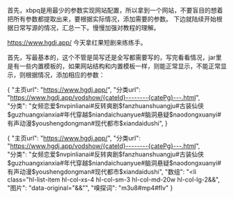 首先，xbpq是用最少的参数实现网站配置，所以拿到一个网站，不要盲目的想着把所有参数都提取出来，要根据实际情况，添加需要的参数。
下边就陆续开始根据日常写源的情况，汇总一下。慢慢加强对教程的理解。

https://www.hgdj.app/  今天拿红果短剧来练练手。

首先，写最基本的，这个不管是简写还是全写都需要写的，写完看看情况，jar里是有一些内置模板的，如果网站结构和内置模板一样，则能正常显示，不能正常显示，则根据情况，添加相应的参数：

{
    "主页url": "https://www.hgdj.app/",
    "分类url": "https://www.hgdj.app/vodshow/{cateId}--------{catePg}---.html",	
    "分类": "女频恋爱$nvpinlianai#反转爽剧$fanzhuanshuangju#古装仙侠$guzhuangxianxia#年代穿越$niandaichuanyue#脑洞悬疑$naodongxuanyi#有声动漫$youshengdongman#现代都市$xiandaidushi",
  }
  
{
    "主页url": "https://www.hgdj.app/",
    "分类url": "https://www.hgdj.app/vodshow/{cateId}--------{catePg}---.html",	
    "分类": "女频恋爱$nvpinlianai#反转爽剧$fanzhuanshuangju#古装仙侠$guzhuangxianxia#年代穿越$niandaichuanyue#脑洞悬疑$naodongxuanyi#有声动漫$youshengdongman#现代都市$xiandaidushi",
    "数组": "<li class=\"hl-list-item hl-col-xs-4 hl-col-sm-3 hl-col-md-20w hl-col-lg-2&&</li>",
    "图片": "data-original=\"&&\"",
    "嗅探词": "m3u8#mp4#flv"
  }
